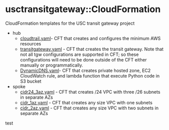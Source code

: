 # usctransitgateway::CloudFormation 
CloudFormation templates for the USC transit gateway project
- hub  
  - [cloudtrail.yaml](hub/cloudtrail.yaml)- CFT that creates and configures the minimum AWS resources
  - [transitgateway.yaml](hub/transitgateway.yaml) - CFT that creates the transit gateway.  Note that not all tgw configurations are supported in CFT; so these configurations will need to be done outside of the CFT either manually or programmatically.
  - [DynamicDNS.yaml](hub/DynamicDNS.yaml)- CFT that creates private hosted zone, EC2 CloudWatch rule, and lambda function that execute Python code in S3 bucket
- spoke
  - [cidr24_3az.yaml](spoke/cidr24_3az.yaml) - CFT that creates /24 VPC with three /26 subnets in separate AZs
  - [cidr_1az.yaml](spoke/cidr_2az.yaml) - CFT that creates any size VPC with one subnets
  - [cidr_2az.yaml](spoke/cidr_2az.yaml) - CFT that creates any size VPC with two subnets in separate AZs


test
